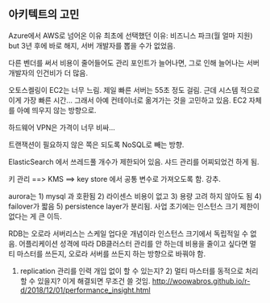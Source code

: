 ## 아키텍트의 고민
Azure에서 AWS로 넘어온 이유
최초에 선택했던 이유: 비즈니스 파크(월 얼마 지원)
but 3년 후에 바로 해지, 서버 개발자를 뽑을 수가 없었음.

다른 벤더를 써서 비용이 줄어들어도 관리 포인트가 늘어나면, 그로 인해 늘어나는 서버 개발자의 인건비가 더 많음.

오토스켈링이 EC2는 너무 느림. 제일 빠른 서버는 55초 정도 걸림. 근데 시스템 적으로 이게 가장 빠른 시간...
그래서 아예 컨테이너로 옮겨가는 것을 고민하고 있음.
EC2 자체를 아예 띄우지 않는 방향으로.

하드웨어 VPN은 가격이 너무 비싸...

트랜잭션이 필요하지 않은 쪽은 되도록 NoSQL로 빼는 방향.

ElasticSearch 에서 쓰레드풀 개수가 제한되어 있음. 샤드 관리를 어찌되었건 하게 됨.

키 관리 ==> KMS ==> key store 에서 공통 변수로 가져오도록 함. 강추.

aurora는 1) mysql 과 호환됨 2) 라이센스 비용이 없고 3) 용량 고려 하지 않아도 됨 4) failover가 짧음 5) persistence layer가 분리됨.
사업 초기에는 인스턴스 크기 제한이 없다는 게 큰 이득.

RDB는 오로라 서버리스는 스케일 업다운 개념이라 인스턴스 크기에서 독립적일 수 없음.
어플리케이션 성격에 따라 DB클러스터 관리를 안 하는데 비용을 줄이고 싶다면 멀티 마스터를 쓰든지, 오로라 서버를 쓰든지 하는 방향으로 바꿔야 함.
1) replication 관리를 인력 개입 없이 할 수 있는지? 2) 멀티 마스터를 동적으로 처리할 수 있을지? 이게 해결되면 무조건 쓸 것임.
http://woowabros.github.io/r-d/2018/12/01/performance_insight.html

